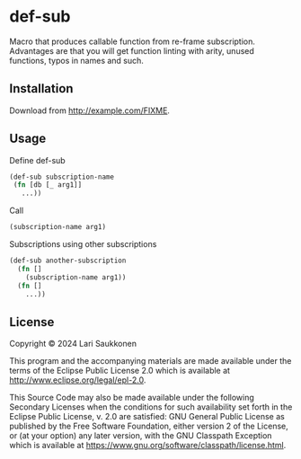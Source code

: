 # def-sub

Macro that produces callable function from re-frame subscription. Advantages are that you will get function linting with arity, unused functions, typos in names and such.

## Installation

Download from http://example.com/FIXME.

## Usage

Define def-sub
``` clojure
(def-sub subscription-name
 (fn [db [_ arg1]]
   ...))
```

Call

``` clojure
(subscription-name arg1)

```

Subscriptions using other subscriptions

``` clojure
(def-sub another-subscription
  (fn []
    (subscription-name arg1))
  (fn []
    ...))
```
## License

Copyright © 2024 Lari Saukkonen

This program and the accompanying materials are made available under the
terms of the Eclipse Public License 2.0 which is available at
http://www.eclipse.org/legal/epl-2.0.

This Source Code may also be made available under the following Secondary
Licenses when the conditions for such availability set forth in the Eclipse
Public License, v. 2.0 are satisfied: GNU General Public License as published by
the Free Software Foundation, either version 2 of the License, or (at your
option) any later version, with the GNU Classpath Exception which is available
at https://www.gnu.org/software/classpath/license.html.
